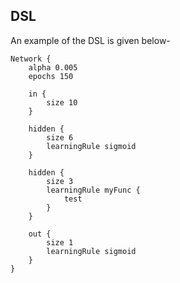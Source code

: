 ## DSL
An example of the DSL is given below-

	Network {
		alpha 0.005
		epochs 150

		in {
			size 10
		}

		hidden {
			size 6
			learningRule sigmoid
		}

		hidden {
			size 3
			learningRule myFunc {
				test
			}
		}

		out {
			size 1
			learningRule sigmoid
		}
	}
